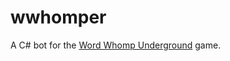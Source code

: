 wwhomper
================

A C# bot for the [Word Whomp Underground](http://www.bigfishgames.com/download-games/4900/word-whomp-underground/index.html) game.